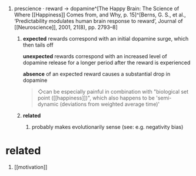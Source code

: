 1. prescience · reward → dopamine^[The Happy Brain: The Science of Where [[Happiness]] Comes from, and Why, p. 15]^[Berns, G. S., et al., ‘Predictability modulates human brain response to reward’, Journal of [[Neuroscience]], 2001, 21(8), pp. 2793–8]
	1. **expected** rewards correspond with an initial dopamine surge, which then tails off
		
		**unexpected** rewards correspond with an increased level of dopamine release for a longer period after the reward is experienced
		
		**absence** of an expected reward causes a substantial drop in dopamine
		>◇can be especially painful in combination with "biological set point ([[happiness]])", which also happens to be 'semi-dynamic (deviations from weighted average time)'
	1. **related**
		1. probably makes evolutionarily sense (see: e.g. negativity bias)

# related
1. [[motivation]]